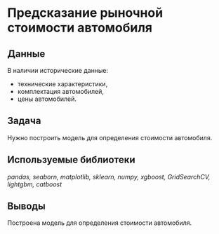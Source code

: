 # Предсказание рыночной стоимости автомобиля
## Данные
В наличии исторические данные: 
  - технические характеристики,
  - комплектация автомобилей,
  - цены автомобилей.
## Задача
Нужно построить модель для определения стоимости автомобиля.
## Используемые библиотеки
*pandas, seaborn, matplotlib, sklearn, numpy, xgboost, GridSearchCV, lightgbm, catboost*
## Выводы
Построена модель для определения стоимости автомобиля. 
